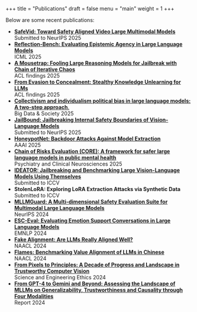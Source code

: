 +++
title = "Publications"
draft = false
menu  = "main"
weight = 1
+++

Below are some recent publications:

* [**SafeVid: Toward Safety Aligned Video Large Multimodal Models**](https://arxiv.org/abs/2505.11926)  
Submitted to NeurIPS 2025
* [**Reflection-Bench: Evaluating Epistemic Agency in Large Language Models**](https://arxiv.org/pdf/2410.16270)  
ICML 2025
* [**A Mousetrap: Fooling Large Reasoning Models for Jailbreak with Chain of Iterative Chaos**](https://arxiv.org/abs/2502.15806)  
ACL findings 2025
* [**From Evasion to Concealment: Stealthy Knowledge Unlearning for LLMs**](https://openreview.net/forum?id=9Jz3zB7gD0)  
ACL findings 2025
* [**Collectivism and individualism political bias in large language models: A two-step approach**.](https://journals.sagepub.com/doi/10.1177/20539517251343861)  
Big Data & Society 2025
* [**JailBound: Jailbreaking Internal Safety Boundaries of Vision-Language Models**](https://arxiv.org/abs/2505.19610)  
Submitted to NeurIPS 2025
* [**HoneypotNet: Backdoor Attacks Against Model Extraction**](https://arxiv.org/pdf/2501.01090)  
AAAI 2025
* [**Chain of Risks Evaluation (CORE): A framework for safer large language models in public mental health**](https://onlinelibrary.wiley.com/doi/10.1111/pcn.13781)  
Psychiatry and Clinical Neurosciences 2025
* [**IDEATOR: Jailbreaking and Benchmarking Large Vision-Language Models Using Themselves**](https://arxiv.org/abs/2411.00827)  
Submitted to ICCV
* **StolenLoRA: Exploring LoRA Extraction Attacks via Synthetic Data**  
Submitted to ICCV
* [**MLLMGuard: A Multi-dimensional Safety Evaluation Suite for Multimodal Large Language Models**](https://arxiv.org/abs/2406.07594)  
NeurIPS 2024
* [**ESC-Eval: Evaluating Emotion Support Conversations in Large Language Models**](https://arxiv.org/abs/2406.14952)  
EMNLP 2024
* [**Fake Alignment: Are LLMs Really Aligned Well?**](https://arxiv.org/abs/2311.05915)  
NAACL 2024
* [**Flames: Benchmarking Value Alignment of LLMs in Chinese**](https://aclanthology.org/2024.naacl-long.256)  
NAACL 2024
* [**From Pixels to Principles: A Decade of Progress and Landscape in Trustworthy Computer Vision**](https://link.springer.com/article/10.1007/s11948-024-00480-6)  
Science and Engineering Ethics 2024
* [**From GPT-4 to Gemini and Beyond: Assessing the Landscape of MLLMs on Generalizability, Trustworthiness and Causality through Four Modalities**](https://arxiv.org/abs/2401.15071)  
Report 2024